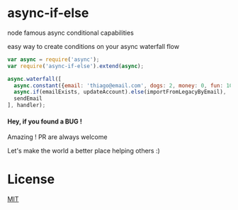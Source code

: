 # async-if-else
node famous async conditional capabilities

easy way to create conditions on your async waterfall flow

```javascript
var async = require('async');
var require('async-if-else').extend(async);

async.waterfall([
  async.constant({email: 'thiago@email.com', dogs: 2, money: 0, fun: 100 }),
  async.if(emailExists, updateAccount).else(importFromLegacyByEmail),
  sendEmail
], handler);

```


#### Hey, if you found a BUG !
Amazing ! PR are always welcome 

Let's make the world a better place helping others :)




# License
[MIT](https://github.com/tdantas/async-if-else/blob/master/LICENSE)
